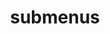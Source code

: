 ---
layout: page
title: submenus
nav: false
nav_order: 6
dropdown: true
children: 
    - title: projects
      permalink: /projects/
    - title: divider
---